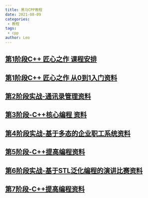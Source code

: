 ```yaml
---
title: 黑马CPP教程
date: 2021-08-09
categories:
 - 教程
tags:
 - cpp
author: Leo
---
```

## [第1阶段C++ 匠心之作 课程安排](/books/heimacpp/stag_1/C++课程安排.md)
## [第1阶段C++ 匠心之作 从0到1入门资料](/books/heimacpp/stag_1/C++基础入门.md)
## [第2阶段实战-通讯录管理资料](/books/heimacpp/stag_2/通讯录管理系统.md)
## [第3阶段-C++核心编程 资料](/books/heimacpp/stag_3/C++核心编程.md)
## [第4阶段实战-基于多态的企业职工系统资料](/books/heimacpp/stag_4/职工管理系统.md)
## [第5阶段-C++提高编程资料](/books/heimacpp/stag_5/C++提高编程.md)
## [第6阶段实战-基于STL泛化编程的演讲比赛资料](/books/heimacpp/stag_6/基于STL的演讲比赛流程管理系统.md)
## [第7阶段-C++提高编程资料](/books/heimacpp/stag_7/机房预约系统.md)


